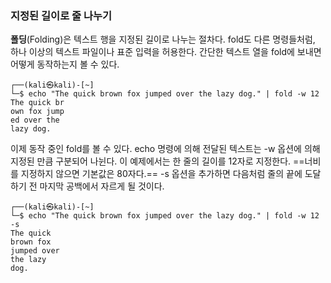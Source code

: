
### 지정된 길이로 줄 나누기

**폴딩**(Folding)은 텍스트 행을 지정된 길이로 나누는 절차다. fold도 다른 명령들처럼, 하나 이상의 텍스트 파일이나 표준 입력을 허용한다. 간단한 텍스트 열을 fold에 보내면 어떻게 동작하는지 볼 수 있다.

``` shell
┌──(kali㉿kali)-[~]
└─$ echo "The quick brown fox jumped over the lazy dog." | fold -w 12
The quick br
own fox jump
ed over the 
lazy dog.

```

이제 동작 중인 fold를 볼 수 있다. echo 명령에 의해 전달된 텍스트는 -w 옵션에 의해 지정된 만큼 구분되어 나뉜다. 이 예제에서는 한 줄의 길이를 12자로 지정한다. ==너비를 지정하지 않으면 기본값은 80자다.== -s 옵션을 추가하면 다음처럼 줄의 끝에 도달하기 전 마지막 공백에서 자르게 될 것이다.

``` shell
┌──(kali㉿kali)-[~]
└─$ echo "The quick brown fox jumped over the lazy dog." | fold -w 12 -s
The quick 
brown fox 
jumped over 
the lazy 
dog.
```